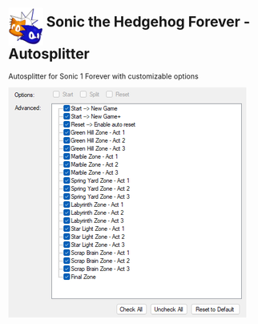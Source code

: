 <h1> <img src="https://raw.githubusercontent.com/SonicSpeedrunning/LiveSplit.Sonic1Forever_wasm/main/Sonic_2_Absolute_Icon.webp" alt="SonicForever" height="75" align="middle" /> Sonic the Hedgehog Forever - Autosplitter</h1>

Autosplitter for Sonic 1 Forever with customizable options

<img src="https://raw.githubusercontent.com/SonicSpeedrunning/LiveSplit.Sonic1Forever_wasm/main/settings.png">